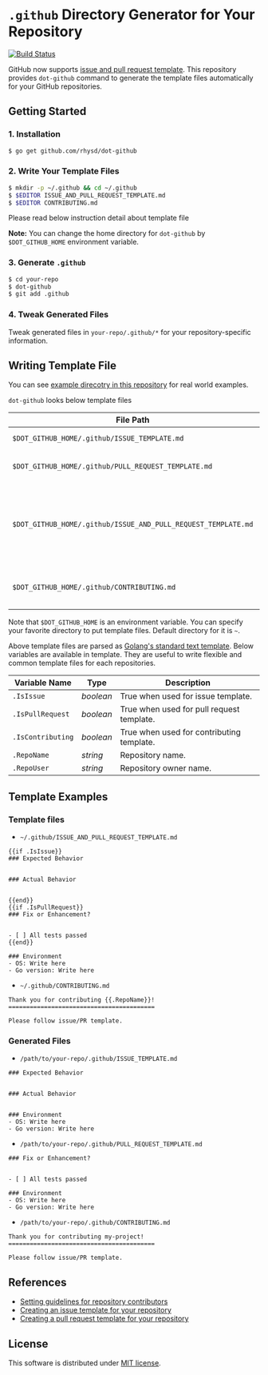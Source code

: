 `.github` Directory Generator for Your Repository
=================================================
[![Build Status](https://travis-ci.org/rhysd/dot-github.svg?branch=master)](https://travis-ci.org/rhysd/dot-github)

GitHub now supports [issue and pull request template](https://github.com/blog/2111-issue-and-pull-request-templates).  This repository provides `dot-github` command to generate the template files automatically for your GitHub repositories.

## Getting Started

### 1. Installation

```sh
$ go get github.com/rhysd/dot-github
```

### 2. Write Your Template Files

```sh
$ mkdir -p ~/.github && cd ~/.github
$ $EDITOR ISSUE_AND_PULL_REQUEST_TEMPLATE.md
$ $EDITOR CONTRIBUTING.md
```

Please read below instruction detail about template file

**Note:** You can change the home directory for `dot-github` by `$DOT_GITHUB_HOME` environment variable.

### 3. Generate `.github`

```sh
$ cd your-repo
$ dot-github
$ git add .github
```

### 4. Tweak Generated Files

Tweak generated files in `your-repo/.github/*` for your repository-specific information.

## Writing Template File

You can see [example direcotry in this repository](exapmle/) for real world examples.

`dot-github` looks below template files

| File Path                                                     | Description                                                                               |
| ------------------------------------------------------------- | ----------------------------------------------------------------------------------------- |
| `$DOT_GITHUB_HOME/.github/ISSUE_TEMPLATE.md`                  | Template for issues.                                                                      |
| `$DOT_GITHUB_HOME/.github/PULL_REQUEST_TEMPLATE.md`           | Template for pull requests.                                                               |
| `$DOT_GITHUB_HOME/.github/ISSUE_AND_PULL_REQUEST_TEMPLATE.md` | If above files are not found, this file is used for template of issues and pull requests. |
| `$DOT_GITHUB_HOME/.github/CONTRIBUTING.md`                    | Template for contributing guideline.                                                      |

Note that `$DOT_GITHUB_HOME` is an environment variable.  You can specify your favorite directory to put template files.  Default directory for it is `~`.

Above template files are parsed as [Golang's standard text template](https://golang.org/pkg/text/template/).  Below variables are available in template.  They are useful to write flexible and common template files for each repositories.

| Variable Name     | Type      | Description                               |
| ----------------- | --------- | ----------------------------------------- |
| `.IsIssue`        | *boolean* | True when used for issue template.        |
| `.IsPullRequest`  | *boolean* | True when used for pull request template. |
| `.IsContributing` | *boolean* | True when used for contributing template. |
| `.RepoName`       | *string*  | Repository name.                          |
| `.RepoUser`       | *string*  | Repository owner name.                    |

## Template Examples

### Template files

- `~/.github/ISSUE_AND_PULL_REQUEST_TEMPLATE.md`

```
{{if .IsIssue}}
### Expected Behavior


### Actual Behavior


{{end}}
{{if .IsPullRequest}}
### Fix or Enhancement?


- [ ] All tests passed
{{end}}

### Environment
- OS: Write here
- Go version: Write here
```

- `~/.github/CONTRIBUTING.md`

```
Thank you for contributing {{.RepoName}}!
=========================================

Please follow issue/PR template.
```

### Generated Files

- `/path/to/your-repo/.github/ISSUE_TEMPLATE.md`

```
### Expected Behavior


### Actual Behavior


### Environment
- OS: Write here
- Go version: Write here
```

- `/path/to/your-repo/.github/PULL_REQUEST_TEMPLATE.md`

```
### Fix or Enhancement?


- [ ] All tests passed

### Environment
- OS: Write here
- Go version: Write here
```

- `/path/to/your-repo/.github/CONTRIBUTING.md`

```
Thank you for contributing my-project!
=========================================

Please follow issue/PR template.
```

## References

- [Setting guidelines for repository contributors](https://help.github.com/articles/setting-guidelines-for-repository-contributors/)
- [Creating an issue template for your repository](https://help.github.com/articles/creating-an-issue-template-for-your-repository/)
- [Creating a pull request template for your repository](https://help.github.com/articles/creating-a-pull-request-template-for-your-repository/)

## License

This software is distributed under [MIT license](LICENSE.txt).
